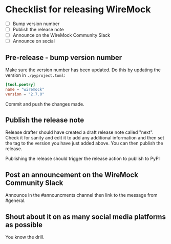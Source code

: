 # Checklist for releasing WireMock

- [ ] Bump version number
- [ ] Publish the release note
- [ ] Announce on the WireMock Community Slack
- [ ] Announce on social

## Pre-release - bump version number
Make sure the version number has been updated. Do this by updating the version in `./pyproject.toml`:

```toml
[tool.poetry]
name = "wiremock"
version = "2.7.0"
```

Commit and push the changes made.

## Publish the release note
Release drafter should have created a draft release note called "next". Check it for sanity and edit it to add any 
additional information and then set the tag to the version you have just added above.  You can then publish the release.

Publishing the release should trigger the release action to publish to PyPI

## Post an announcement on the WireMock Community Slack
Announce in the #announcments channel then link to the message from #general.

## Shout about it on as many social media platforms as possible
You know the drill.